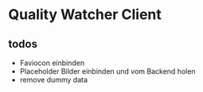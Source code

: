 # Quality Watcher Client

## todos
- Faviocon einbinden
- Placeholder Bilder einbinden und vom Backend holen
- remove dummy data
